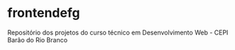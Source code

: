 # frontendefg
Repositório dos projetos do curso técnico em Desenvolvimento Web - CEPI Barão do Rio Branco
